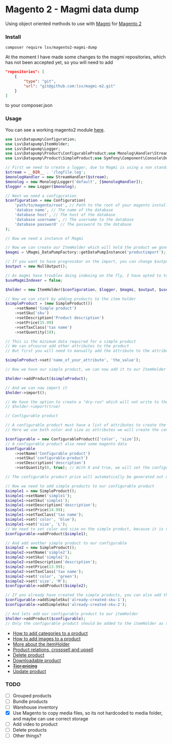 # Magento 2 - Magmi data dump

Using object oriented methods to use with [Magmi](https://github.com/macopedia/magmi-m2) for [Magento 2](https://magento.com/)

### Install

`composer require lsv/magento2-magmi-dump`

At the moment I have made some changes to the magmi repositories, which has not been accepted yet, so you will need to add

```json
"repositories": [
    {
        "type": "git",
        "url": "git@github.com:lsv/magmi-m2.git"
    }
]
``` 

to your composer.json

### Usage

You can see a working magento2 module [here](https://github.com/lsv/magento2-magmi-datapump-magento-module).

```php
use Lsv\Datapump\Configuration;
use Lsv\Datapump\ItemHolder;
use Lsv\Datapump\Logger;
use Lsv\Datapump\Product\ConfigurableProduct;use Monolog\Handler\StreamHandler;
use Lsv\Datapump\Product\SimpleProduct;use Symfony\Component\Console\Output\NullOutput;

// First we need to create a logger, due to Magmi is using a non standardized method, we need to make a little of a work around
$stream = __DIR__ . '/logfile.log';
$monologHandler = new StreamHandler($stream);
$monolog = new Monolog\Logger('default', [$monologHandler]);
$logger = new Logger($monolog);

// Next we need a configuration
$configuration = new Configuration(
    'path/to/magento/root', // Path to the root of your magento installation
    'databse name', // The name of the database
    'database host', // The host of the database
    'database username', // The username to the database
    'database password' // The password to the database
);

// Now we need a instance of Magmi

// Now we can create our ItemHolder which will hold the product we gonna import
$magmi = \Magmi_DataPumpFactory::getDataPumpInstance('productimport');

// If you want to have progressbar on the import, you can change $output to your OutputInterface 
$output = new NullOutput();

// As magmi have troubles doing indexing on the fly, I have opted to turn it off, you can turn it with a true
$useMagmiIndexer = false;

$holder = new ItemHolder($configuration, $logger, $magmi, $output, $useMagmiIndexer);

// Now we can start by adding products to the item holder
$simpleProduct = (new SimpleProduct())
    ->setName('Simple product')
    ->setSku('sku')
    ->setDescription('Product description')
    ->setPrice(15.99)
    ->setTaxClass('tax name')
    ->setQuantity(10);

// This is the minimum data required for a simple product
// We can ofcourse add other attributes to the product
// But first you will need to manually add the attribute to the attribute set in magento backend, before it can be used

$simpleProduct->set('name_of_your_attribute', 'the_value');

// Now we have our simple product, we can now add it to our ItemHolder

$holder->addProduct($simpleProduct);

// And we can now import it
$holder->import();

// We have the option to create a "dry-run" which will not write to the database, but it will send the data to the console
// $holder->import(true) 

// Configurable product

// A configurable product must have a list of attributes to create the configurable product from the simple products
// Here we use both color and size as attributes we will create the configurable product out of

$configurable = new ConfigurableProduct(['color', 'size']);
// A configurable product also need some magento data
$configurable
    ->setName('Configurable product')
    ->setSku('configurable-product')
    ->setDescription('description')
    ->setQuantity(0, true); // With 0 and true, we will set the configurable product to always be in stock

// The configurable product price will automatically be generated out of the prices on the simple products

// Now we need to add simple products to our configurable product
$simple1 = new SimpleProduct();
$simple1->setName('simple1');
$simple1->setSku('simple1');
$simple1->setDescription('description');
$simple1->setPrice(14.99);
$simple1->setTaxClass('tax name');
$simple1->set('color', 'blue');
$simple1->set('size', 'L');
// We need to set color and size on the simple product, because it is required by the configurable product
$configurable->addProduct($simple1);

// And add another simple product to our configurable
$simple2 = new SimpleProduct();
$simple2->setName('simple2');
$simple2->setSku('simple2');
$simple2->setDescription('description');
$simple2->setPrice(13.99);
$simple2->setTaxClass('tax name');
$simple2->set('color', 'green');
$simple2->set('size', 'M');
$configurable->addProduct($simple2);

// If you already have created the simple products, you can also add them to the configurable product by using
$configurable->addSimpleSku('already-created-sku-1');
$configurable->addSimpleSku('already-created-sku-2');

// And lets add our configurable product to our itemHolder
$holder->addProduct($configurable);
// Only the configurable product should be added to the itemHolder as the simple products will automatically be imported and checked for missing attributes
```

* [How to add categories to a product](documentation/categories.md)
* [How to add images to a product](documentation/images.md)
* [More about the itemHolder](documentation/itemholder.md)
* [Product relations, crosssell and upsell ](documentation/relations.md)
* [Delete product](documentation/deleteproduct.md)
* [Downloadable product](documentation/downloadableproduct.md)
* [~~Tier pricing~~](documentation/tierpricing.md)
* [Update product](documentation/updateproduct.md)

### TODO

* [ ] Grouped products
* [ ] Bundle products
* [ ] Warehouse inventory
* [x] Use Magento to copy media files, so its not hardcoded to media folder, and maybe can use correct storage
* [ ] Add video to product
* [ ] Delete products
* [ ] Other things?
